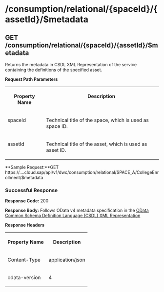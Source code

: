 <!-- loio6c9165b338524f5ba6572c3551b41da6 -->

# /consumption/relational/\{spaceId\}/\{assetId\}/$metadata



<a name="loio6c9165b338524f5ba6572c3551b41da6__section_lb5_tzh_55b"/>

## GET /consumption/relational/\{spaceId\}/\{assetId\}/$metadata

Returns the metadata in CSDL XML Representation of the service containing the definitions of the specified asset.

**Request Path Parameters**


<table>
<tr>
<th valign="top">

Property Name



</th>
<th valign="top">

Description



</th>
</tr>
<tr>
<td valign="top">

spaceId



</td>
<td valign="top">

Technical title of the space, which is used as space ID.



</td>
</tr>
<tr>
<td valign="top">

assetId



</td>
<td valign="top">

Technical title of the asset, which is used as asset ID.



</td>
</tr>
</table>

**Sample Request:**GET https://....cloud.sap/api/v1/dwc/consumption/relational/SPACE\_A/CollegeEnrollment/$metadata



### Successful Response

**Response Code:** 200

**Response Body:** Follows OData v4 metadata specification in the [OData Common Schema Definition Language \(CSDL\) XML Representation](https://docs.oasis-open.org/odata/odata-csdl-xml/v4.01/odata-csdl-xml-v4.01.html)

**Response Headers**


<table>
<tr>
<th valign="top">

Property Name



</th>
<th valign="top">

Description



</th>
</tr>
<tr>
<td valign="top">

Content-Type



</td>
<td valign="top">

application/json



</td>
</tr>
<tr>
<td valign="top">

odata-version



</td>
<td valign="top">

4



</td>
</tr>
</table>

